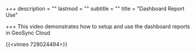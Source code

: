 +++
description = ""
lastmod = ""
subtitle = ""
title = "Dashboard Report Use"

+++
This video demonstrates how to setup and use the dashboard reports in GeoSync Cloud

{{<vimeo 728024494>}}